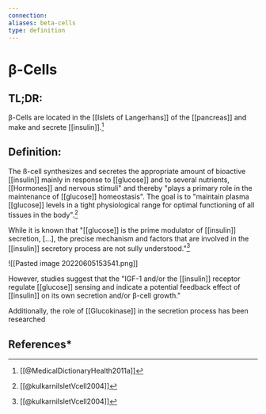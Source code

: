 ```yaml
---
connection:
aliases: beta-cells
type: definition
---
```


# β-Cells


## TL;DR:
β-Cells are located in the [[Islets of Langerhans]] of the [[pancreas]] and make and secrete [[insulin]].[^1]

## Definition:
The ß-cell synthesizes and secretes the appropriate amount of bioactive [[insulin]] mainly in response to [[glucose]] and to several nutrients, [[Hormones]] and nervous stimuli" and thereby "plays a primary role in the maintenance of [[glucose]] homeostasis". The goal is to "maintain plasma [[glucose]] levels in a tight physiological range for optimal functioning of all tissues in the body".[^2]

While it is known that "[[glucose]] is the prime modulator of [[insulin]] secretion, [...], the precise mechanism and factors that are involved in the [[insulin]] secretory process are not sully understood."[^2]

![[Pasted image 20220605153541.png]]

However, studies suggest that the "IGF-1 and/or the [[insulin]] receptor regulate [[glucose]] sensing and indicate a potential feedback effect of [[insulin]] on its own secretion and/or β-cell growth."

Additionally, the role of [[Glucokinase]] in the secretion process has been researched 

## References*

[^1]: [[@MedicalDictionaryHealth2011a]]
[^2]: [[@kulkarniIsletVcell2004]]